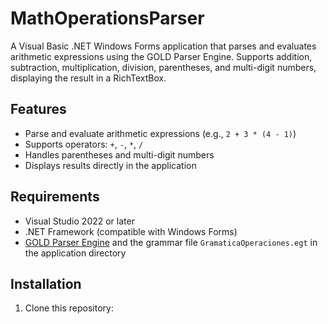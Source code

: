 # MathOperationsParser
A Visual Basic .NET Windows Forms application that parses and evaluates arithmetic expressions using the GOLD Parser Engine. Supports addition, subtraction, multiplication, division, parentheses, and multi-digit numbers, displaying the result in a RichTextBox.

## Features

- Parse and evaluate arithmetic expressions (e.g., `2 + 3 * (4 - 1)`)
- Supports operators: `+`, `-`, `*`, `/`
- Handles parentheses and multi-digit numbers
- Displays results directly in the application

## Requirements

- Visual Studio 2022 or later
- .NET Framework (compatible with Windows Forms)
- [GOLD Parser Engine](https://www.goldparser.org/) and the grammar file `GramaticaOperaciones.egt` in the application directory

## Installation

1. Clone this repository:
